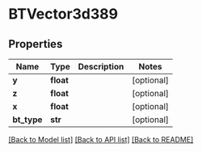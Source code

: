 # BTVector3d389

## Properties
Name | Type | Description | Notes
------------ | ------------- | ------------- | -------------
**y** | **float** |  | [optional] 
**z** | **float** |  | [optional] 
**x** | **float** |  | [optional] 
**bt_type** | **str** |  | [optional] 

[[Back to Model list]](../README.md#documentation-for-models) [[Back to API list]](../README.md#documentation-for-api-endpoints) [[Back to README]](../README.md)


